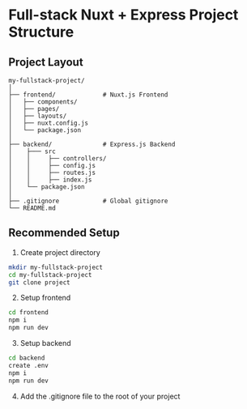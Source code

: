 # Full-stack Nuxt + Express Project Structure

## Project Layout
```
my-fullstack-project/
│
├── frontend/             # Nuxt.js Frontend
│   ├── components/
│   ├── pages/
│   ├── layouts/
│   ├── nuxt.config.js
│   └── package.json
│
├── backend/              # Express.js Backend
│    ├─── src 
│    │     ├── controllers/
│    │     ├── config.js
│    │     ├── routes.js
│    │     ├── index.js
│    └── package.json
│
├── .gitignore            # Global gitignore
└── README.md
```

## Recommended Setup

1. Create project directory
```bash
mkdir my-fullstack-project
cd my-fullstack-project
git clone project
```

2. Setup frontend
```bash
cd frontend
npm i
npm run dev
```

3. Setup backend
```bash
cd backend
create .env 
npm i
npm run dev
```

4. Add the .gitignore file to the root of your project
